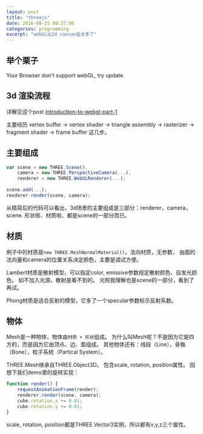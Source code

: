 ```yaml
---
layout: post
title: "threejs"
date: 2016-08-25 08:27:00
categories: programming
excerpt: "webGL比2d canvas炫太多了"
---
```


## 举个栗子

<canvas id='canvas'>
 Your Browser don't support webGL, try update.
</canvas>
<script src="{{site.url}}/js/three.js"></script>
<script src="{{site.url}}/js/simple_cube.js"></script>

## 3d 渲染流程

详解见这个post [introduction-to-webgl-part-1](https://dev.opera.com/articles/introduction-to-webgl-part-1)

主要经历 vertex buffer -> vertex shader -> triangle assembly -> rasterizer -> fragment shader -> frame buffer 这几步。

## 主要组成

```javascript
var scene = new THREE.Scene(),
    camera = new THREE.PerspectiveCamera(...),
    renderer = new THREE.WebGLRenderer(...);
    
scene.add(...);
renderer.render(scene, camera);
```

从精简后的代码可以看出，3d场景的主要组成是三部分：renderer，camera，scene.
形状啦、材质啦、都是scene的一部分而已。

## 材质

例子中的材质是`new THREE.MeshNormalMaterial()`，法向材质，无参数，
由面的法向量和camera的位置关系决定颜色，主要是调试方便。

Lambert材质是散射模型，可以指定color, emissive参数规定散射颜色、自发光颜色。
如不加入光源，散射是看不到的。
光照我理解也是scene的一部分，看到了再试。

Phong材质是适合反射的模型，它多了一个specular参数标示反射系数。

## 物体

Mesh是一种物体，物体由`材质 + 形状`组成。
为什么叫Mesh呢？不是因为它是四方的，而是因为它由顶点、边、面组成。
其他物体还有：线段（Line），骨骼（Bone），粒子系统（Partical System）。

THREE.Mesh继承自THREE.Object3D。
包含scale, rotation, position属性。
回想下我们demo里的旋转实现：

```javascript
function render() {
    requestAnimationFrame(render);
    renderer.render(scene, camera);
    cube.rotation.x += 0.01;
    cube.rotation.y += 0.01;
}
```

scale, rotation, position都是THREE.Vector3实例，所以都有x,y,z三个属性。
